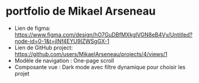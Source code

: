 # portfolio de Mikael Arseneau

- Lien de figma: https://www.figma.com/design/hO7GuDBfMXkgIVGN8eB4Vy/Untitled?node-id=0-1&t=jINf4EYU9IZWSgGX-1
- Lien de GitHub project: https://github.com/users/MikaelArseneau/projects/4/views/1
- Modèle de navigation : One-page scroll 
- Composante vue : Dark mode avec filtre dynamique pour choisir les projet
